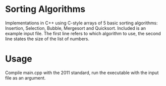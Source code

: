 # Sorting Algorithms
Implementations in C++ using C-style arrays of 5 basic sorting algorithms: Insertion, Selection, Bubble, Mergesort and Quicksort. Included is an example input file. The first line refers to which algorithm to use, the second line states the size of the list of numbers.

# Usage
Compile main.cpp with the 2011 standard, run the executable with the input file as an argument.
